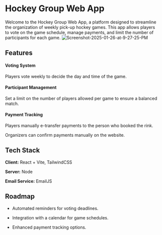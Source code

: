 
# Hockey Group Web App


Welcome to the Hockey Group Web App, a platform designed to streamline the organization of weekly pick-up hockey games. This app allows players to vote on the game schedule, manage payments, and limit the number of participants for each game.
<img src="https://i.ibb.co/TRfPQ8N/Screenshot-2025-01-26-at-9-27-25-PM.png" alt="Screenshot-2025-01-26-at-9-27-25-PM" border="0" />



## Features

#### Voting System

Players vote weekly to decide the day and time of the game.

#### Participant Management

Set a limit on the number of players allowed per game to ensure a balanced match.

#### Payment Tracking

Players manually e-transfer payments to the person who booked the rink.

Organizers can confirm payments manually on the website.


## Tech Stack

**Client:** React + Vite, TailwindCSS 

**Server:** Node

**Email Service:** EmailJS


## Roadmap

- Automated reminders for voting deadlines.



- Integration with a calendar for game schedules.

- Enhanced payment tracking options.

